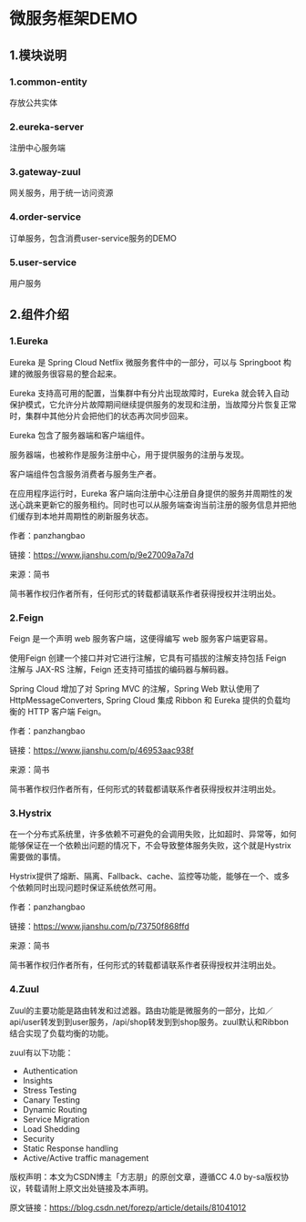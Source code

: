 # 微服务框架DEMO

## 1.模块说明
### 1.common-entity 
存放公共实体
### 2.eureka-server
注册中心服务端
### 3.gateway-zuul
网关服务，用于统一访问资源
### 4.order-service
订单服务，包含消费user-service服务的DEMO
### 5.user-service
用户服务
## 2.组件介绍
### 1.Eureka
Eureka 是 Spring Cloud Netflix 微服务套件中的一部分，可以与 Springboot 构建的微服务很容易的整合起来。

Eureka 支持高可用的配置，当集群中有分片出现故障时，Eureka 就会转入自动保护模式，它允许分片故障期间继续提供服务的发现和注册，当故障分片恢复正常时，集群中其他分片会把他们的状态再次同步回来。

Eureka 包含了服务器端和客户端组件。

服务器端，也被称作是服务注册中心，用于提供服务的注册与发现。

客户端组件包含服务消费者与服务生产者。

在应用程序运行时，Eureka 客户端向注册中心注册自身提供的服务并周期性的发送心跳来更新它的服务租约。同时也可以从服务端查询当前注册的服务信息并把他们缓存到本地并周期性的刷新服务状态。

作者：panzhangbao

链接：https://www.jianshu.com/p/9e27009a7a7d

来源：简书

简书著作权归作者所有，任何形式的转载都请联系作者获得授权并注明出处。

### 2.Feign
Feign 是一个声明 web 服务客户端，这便得编写 web 服务客户端更容易。

使用Feign 创建一个接口并对它进行注解，它具有可插拔的注解支持包括 Feign 注解与 JAX-RS 注解，Feign 还支持可插拔的编码器与解码器。

Spring Cloud 增加了对 Spring MVC 的注解，Spring Web 默认使用了HttpMessageConverters, Spring Cloud 集成 Ribbon 和 Eureka 提供的负载均衡的 HTTP 客户端 Feign。

作者：panzhangbao

链接：https://www.jianshu.com/p/46953aac938f

来源：简书

简书著作权归作者所有，任何形式的转载都请联系作者获得授权并注明出处。

### 3.Hystrix
在一个分布式系统里，许多依赖不可避免的会调用失败，比如超时、异常等，如何能够保证在一个依赖出问题的情况下，不会导致整体服务失败，这个就是Hystrix需要做的事情。

Hystrix提供了熔断、隔离、Fallback、cache、监控等功能，能够在一个、或多个依赖同时出现问题时保证系统依然可用。

作者：panzhangbao

链接：https://www.jianshu.com/p/73750f868ffd

来源：简书

简书著作权归作者所有，任何形式的转载都请联系作者获得授权并注明出处。

### 4.Zuul
Zuul的主要功能是路由转发和过滤器。路由功能是微服务的一部分，比如／api/user转发到到user服务，/api/shop转发到到shop服务。zuul默认和Ribbon结合实现了负载均衡的功能。

zuul有以下功能：

- Authentication
- Insights
- Stress Testing
- Canary Testing
- Dynamic Routing
- Service Migration
- Load Shedding
- Security
- Static Response handling
- Active/Active traffic management

版权声明：本文为CSDN博主「方志朋」的原创文章，遵循CC 4.0 by-sa版权协议，转载请附上原文出处链接及本声明。

原文链接：https://blog.csdn.net/forezp/article/details/81041012